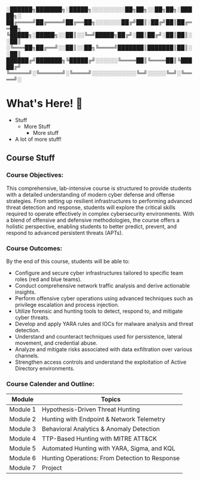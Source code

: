 ░██████╗███████╗░█████╗░░░░░░░░░██╗██╗░░██╗██╗░█████╗░<br>
██╔════╝██╔════╝██╔══██╗░░░░░░░██╔╝██║░██╔╝██║██╔══██╗<br>
╚█████╗░█████╗░░██║░░╚═╝█████╗██╔╝░██║██╔╝░██║██║░░██║<br>
░╚═══██╗██╔══╝░░██║░░██╗╚════╝███████║███████║██║░░██║<br>
██████╔╝███████╗╚█████╔╝░░░░░░╚════██║╚════██║╚█████╔╝<br>
╚═════╝░╚══════╝░╚════╝░░░░░░░░░░░░╚═╝░░░░░╚═╝░╚════╝░<br>

# What's Here! 🫡
* Stuff
  * More Stuff
    * More stuff
* A lot of more stuff!

## Course Stuff

### Course Objectives:

This comprehensive, lab-intensive course is structured to provide students with a detailed understanding of modern cyber defense and offense strategies. From setting up resilient infrastructures to performing advanced threat detection and response, students will explore the critical skills required to operate effectively in complex cybersecurity environments. With a blend of offensive and defensive methodologies, the course offers a holistic perspective, enabling students to better predict, prevent, and respond to advanced persistent threats (APTs).

### Course Outcomes:

By the end of this course, students will be able to:

* Configure and secure cyber infrastructures tailored to specific team roles (red and blue teams).
* Conduct comprehensive network traffic analysis and derive actionable insights.
* Perform offensive cyber operations using advanced techniques such as privilege escalation and process injection.
* Utilize forensic and hunting tools to detect, respond to, and mitigate cyber threats.
* Develop and apply YARA rules and IOCs for malware analysis and threat detection.
* Understand and counteract techniques used for persistence, lateral movement, and credential abuse.
* Analyze and mitigate risks associated with data exfiltration over various channels.
* Strengthen access controls and understand the exploitation of Active Directory environments.

### Course Calender and Outline:

| Module  | Topics |
| ------------- | ------------- |
| Module 1 | Hypothesis-Driven Threat Hunting  |
| Module 2  | Hunting with Endpoint & Network Telemetry |
| Module 3 | Behavioral Analytics & Anomaly Detection  |
| Module 4 | TTP-Based Hunting with MITRE ATT&CK  |
| Module 5 | Automated Hunting with YARA, Sigma, and KQL  |
| Module 6 | Hunting Operations: From Detection to Response  |
| Module 7 | Project  |
